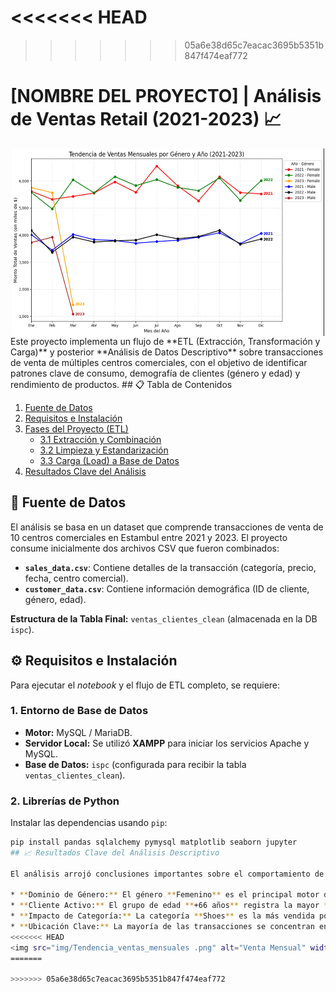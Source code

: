 <<<<<<< HEAD
=======

>>>>>>> 05a6e38d65c7eacac3695b5351b847f474eaf772
# [NOMBRE DEL PROYECTO] | Análisis de Ventas Retail (2021-2023) 📈
<img src="img/Tendencia_ventas_mensuales .png" alt="Venta Mensual" width="500" height="300" style="display: block; margin: 0 auto;">
Este proyecto implementa un flujo de **ETL (Extracción, Transformación y Carga)** y posterior **Análisis de Datos Descriptivo** sobre transacciones de venta de múltiples centros comerciales, con el objetivo de identificar patrones clave de consumo, demografía de clientes (género y edad) y rendimiento de productos.
## 📋 Tabla de Contenidos

1.  [Fuente de Datos](#3-fuente-de-datos)
2.  [Requisitos e Instalación](#4-requisitos-e-instalación)
3.  [Fases del Proyecto (ETL)](#5-fases-del-proyecto-etl)
    * [3.1 Extracción y Combinación](#31-extracción-y-combinación)
    * [3.2 Limpieza y Estandarización](#32-limpieza-y-estandarización)
    * [3.3 Carga (Load) a Base de Datos](#33-carga-load-a-base-de-datos)
4.  [Resultados Clave del Análisis](#6-resultados-clave-del-análisis)

## 📁 Fuente de Datos

El análisis se basa en un dataset que comprende transacciones de venta de 10 centros comerciales en Estambul entre 2021 y 2023. El proyecto consume inicialmente dos archivos CSV que fueron combinados:

* **`sales_data.csv`**: Contiene detalles de la transacción (categoría, precio, fecha, centro comercial).
* **`customer_data.csv`**: Contiene información demográfica (ID de cliente, género, edad).

**Estructura de la Tabla Final:** `ventas_clientes_clean` (almacenada en la DB `ispc`).

## ⚙️ Requisitos e Instalación

Para ejecutar el *notebook* y el flujo de ETL completo, se requiere:

### 1. Entorno de Base de Datos
* **Motor:** MySQL / MariaDB.
* **Servidor Local:** Se utilizó **XAMPP** para iniciar los servicios Apache y MySQL.
* **Base de Datos:** `ispc` (configurada para recibir la tabla `ventas_clientes_clean`).

### 2. Librerías de Python
Instalar las dependencias usando `pip`:


```bash
pip install pandas sqlalchemy pymysql matplotlib seaborn jupyter
## 📈 Resultados Clave del Análisis Descriptivo

El análisis arrojó conclusiones importantes sobre el comportamiento de compra (ver carpeta `images/` para todos los gráficos):

* **Dominio de Género:** El género **Femenino** es el principal motor de ingresos, contribuyendo con el **59.7%** del monto total de ventas.
* **Cliente Activo:** El grupo de edad **+66 años** registra la mayor **frecuencia de transacciones** para ambos géneros.
* **Impacto de Categoría:** La categoría **Shoes** es la más vendida por frecuencia, mientras que **Technology** tiene el precio promedio más alto ($3,157).
* **Ubicación Clave:** La mayoría de las transacciones se concentran en **Mall of Istanbul** y **Kanyon**.
<<<<<<< HEAD
<img src="img/Tendencia_ventas_mensuales .png" alt="Venta Mensual" width="500" height="300" style="display: block; margin: 0 auto;">
=======

>>>>>>> 05a6e38d65c7eacac3695b5351b847f474eaf772
